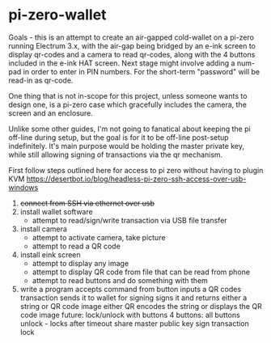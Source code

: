 # pi-zero-wallet

Goals - this is an attempt to create an air-gapped cold-wallet on a pi-zero running Electrum 3.x, with the air-gap being bridged by an e-ink screen to display qr-codes and a camera to read qr-codes, along with the 4 buttons included in the e-ink HAT screen. Next stage might involve adding a num-pad in order to enter in PIN numbers. For the short-term "password" will be read-in as qr-code. 

One thing that is not in-scope for this project, unless someone wants to design one, is a pi-zero case which gracefully includes the camera, the screen and an enclosure.

Unlike some other guides, I'm not going to fanatical about keeping the pi off-line during setup, but the goal is for it to be off-line post-setup indefinitely. It's main purpose would be holding the master private key, while still allowing signing of transactions via the qr mechanism.

First follow steps outlined here for access to pi zero without having to plugin KVM
https://desertbot.io/blog/headless-pi-zero-ssh-access-over-usb-windows

1. ~~connect from SSH via ethernet over usb~~
2. install wallet software
    - attempt to read/sign/write transaction via USB file transfer
3. install camera
   - attempt to activate camera, take picture
   - attempt to read a QR code
4. install eink screen
   - attempt to display any image
   - attempt to display QR code from file that can be read from phone
   - attempt to read buttons and do something with them
5. write a program
accepts command from button
inputs a QR codes transaction
sends it to wallet for signing
signs it and returns either a string or QR code image
either QR encodes the string or displays the QR code image
future:
lock/unlock with buttons
4 buttons:
    all buttons unlock - locks after timeout
    share master public key
    sign transaction
    lock

